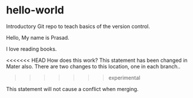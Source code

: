 # hello-world
Introductory Git repo to teach basics of the version control.

Hello, My name is Prasad.

I love reading books.

<<<<<<< HEAD
How does this work?
This statement has been changed in Mater also. There are two changes to this location, one in each branch..
>>>>>>> experimental

This statement will not cause a conflict when merging.
